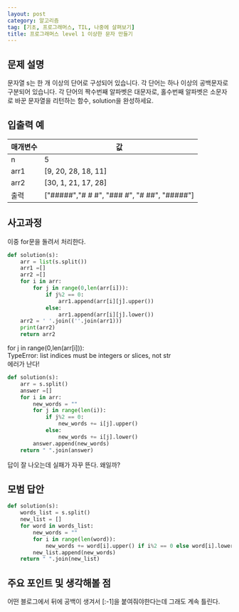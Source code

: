 ```yaml
---
layout: post
category: 알고리즘
tag: [기초, 프로그래머스, TIL, 나중에 살펴보기]
title: 프로그래머스 level 1 이상한 문자 만들기
---
```


## 문제 설명

문자열 s는 한 개 이상의 단어로 구성되어 있습니다. 각 단어는 하나 이상의 공백문자로 구분되어 있습니다. 각 단어의 짝수번째 알파벳은 대문자로, 홀수번째 알파벳은 소문자로 바꾼 문자열을 리턴하는 함수, solution을 완성하세요.

## 입출력 예

<table>
  <thead>
    <tr>
      <th>매개변수</th>
      <th>값</th>
    </tr>
  </thead>
  <tbody>
    <tr>
      <td>n</td>
      <td>5</td>
    </tr>
    <tr>
      <td>arr1</td>
      <td>[9, 20, 28, 18, 11]</td>
    </tr>
    <tr>
      <td>arr2</td>
      <td>[30, 1, 21, 17, 28]</td>
    </tr>
    <tr>
      <td>출력</td>
      <td>["#####","# # #", "### #", "# ##", "#####"]</td>
    </tr>
  </tbody>
</table>

## 사고과정

이중 for문을 돌려서 처리한다.

```python
def solution(s):
    arr = list(s.split())
    arr1 =[]
    arr2 =[]
    for i in arr:
        for j in range(0,len(arr[i])):
            if j%2 == 0:
                arr1.append(arr[i][j].upper())
            else:
                arr1.append(arr[i][j].lower())
    arr2 = ' '.join((''.join(arr1)))
    print(arr2)
    return arr2
```
for j in range(0,len(arr[i])):  
TypeError: list indices must be integers or slices, not str  
에러가 난다!  

```python
def solution(s):
    arr = s.split()
    answer =[]
    for i in arr:
        new_words = ""
        for j in range(len(i)):
            if j%2 == 0:
                new_words += i[j].upper()
            else:
                new_words += i[j].lower()
        answer.append(new_words)
    return " ".join(answer)
```
답이 잘 나오는데 실패가 자꾸 뜬다. 왜일까?

## 모범 답안

```python
def solution(s):
    words_list = s.split() 
    new_list = []
    for word in words_list: 
        new_words = ""
        for i in range(len(word)):
            new_words += word[i].upper() if i%2 == 0 else word[i].lower() 
        new_list.append(new_words)
    return " ".join(new_list)
```

## 주요 포인트 및 생각해볼 점

어떤 블로그에서 뒤에 공백이 생겨서 [:-1]을 붙여줘야한다는데 그래도 계속 틀린다.